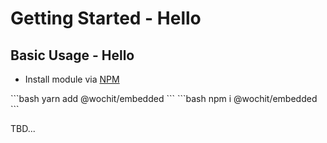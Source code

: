 # Getting Started - Hello

## Basic Usage - Hello
* Install module via [NPM](https://www.npmjs.com/package/@wochit/embedded)

<code-group>
<code-block title="YARN" active>
```bash
yarn add @wochit/embedded
```
</code-block>

<code-block title="NPM">
```bash
npm i @wochit/embedded
```
</code-block>
</code-group>

TBD...
